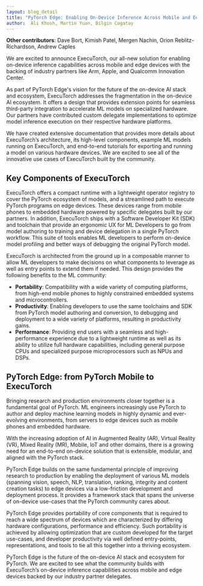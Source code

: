 ```yaml
---
layout: blog_detail
title: "PyTorch Edge: Enabling On-Device Inference Across Mobile and Edge Devices with ExecuTorch"
author:  Ali Khosh, Martin Yuan, Bilgin Cagatay
---
```


**Other contributors**: Dave Bort, Kimish Patel, Mergen Nachin, Orion Reblitz-Richardson, Andrew Caples

We are excited to announce ExecuTorch, our all-new solution for enabling on-device inference capabilities across mobile and edge devices with the backing of industry partners like Arm, Apple, and Qualcomm Innovation Center. 

As part of PyTorch Edge's vision for the future of the on-device AI stack and ecosystem, ExecuTorch addresses the fragmentation in the on-device AI ecosystem. It offers a design that provides extension points for seamless third-party integration to accelerate ML models on specialized hardware. Our partners have contributed custom delegate implementations to optimize model inference execution on their respective hardware platforms.

We have created extensive documentation that provides more details about ExecuTorch’s architecture, its high-level components, example ML models running on ExecuTorch, and end-to-end tutorials for exporting and running a model on various hardware devices. We are excited to see all of the innovative use cases of ExecuTorch built by the community.


## Key Components of ExecuTorch

ExecuTorch offers a compact runtime with a lightweight operator registry to cover the PyTorch ecosystem of models, and a streamlined path to execute PyTorch programs on edge devices. These devices range from mobile phones to embedded hardware powered by specific delegates built by our partners. In addition, ExecuTorch ships with a Software Developer Kit (SDK) and toolchain that provide an ergonomic UX for ML Developers to go from model authoring to training and device delegation in a single PyTorch workflow. This suite of tools enables ML developers to perform on-device model profiling and better ways of debugging the original PyTorch model.

ExecuTorch is architected from the ground up in a composable manner to allow ML developers to make decisions on what components to leverage as well as entry points to extend them if needed. This design provides the following benefits to the ML community: 

* **Portability**: Compatibility with a wide variety of computing platforms, from high-end mobile phones to highly constrained embedded systems and microcontrollers.
* **Productivity**: Enabling developers to use the same toolchains and SDK from PyTorch model authoring and conversion, to debugging and deployment to a wide variety of platforms, resulting in productivity gains.
* **Performance**: Providing end users with a seamless and high-performance experience due to a lightweight runtime as well as its ability to utilize full hardware capabilities, including general purpose CPUs and specialized purpose microprocessors such as NPUs and DSPs.


## PyTorch Edge: from PyTorch Mobile to ExecuTorch

Bringing research and production environments closer together is a fundamental goal of PyTorch. ML engineers increasingly use PyTorch to author and deploy machine learning models in highly dynamic and ever-evolving environments, from servers to edge devices such as mobile phones and embedded hardware. 

With the increasing adoption of AI in Augmented Reality (AR), Virtual Reality (VR), Mixed Reality (MR), Mobile, IoT and other domains, there is a growing need for an end-to-end on-device solution that is extensible, modular, and aligned with the PyTorch stack.

PyTorch Edge builds on the same fundamental principle of improving research to production by enabling the deployment of various ML models (spanning vision, speech, NLP, translation, ranking, integrity and content creation tasks) to edge devices via a low-friction development and deployment process. It provides a framework stack that spans the universe of on-device use-cases that the PyTorch community cares about. 

PyTorch Edge provides portability of core components that is required to reach a wide spectrum of devices which are characterized by differing hardware configurations, performance and efficiency. Such portability is achieved by allowing optimization that are custom developed for the target use-cases, and developer productivity via well defined entry-points, representations, and tools to tie all this together into a thriving ecosystem. 

PyTorch Edge is the future of the on-device AI stack and ecosystem for PyTorch. We are excited to see what the community builds with ExecuTorch’s on-device inference capabilities across mobile and edge devices backed by our industry partner delegates. 